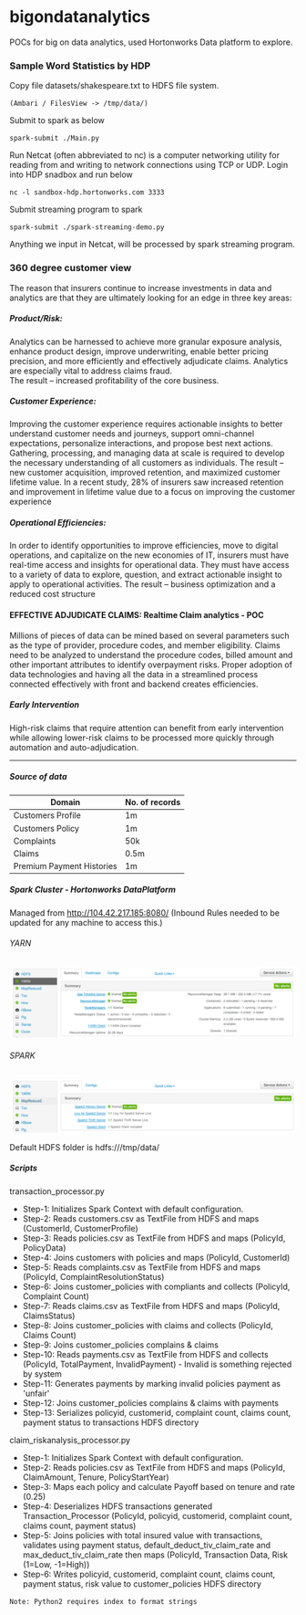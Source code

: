 # bigondatanalytics
POCs for big on data analytics, used Hortonworks Data platform to explore.

### Sample Word Statistics by HDP
Copy file datasets/shakespeare.txt to HDFS file system.
```
(Ambari / FilesView -> /tmp/data/)
```

Submit to spark as below
```
spark-submit ./Main.py
```

Run Netcat (often abbreviated to nc) is a computer networking utility for reading from and writing to network connections using TCP or UDP.
Login into HDP snadbox and run below 
```
nc -l sandbox-hdp.hortonworks.com 3333
```
Submit streaming program to spark
```
spark-submit ./spark-streaming-demo.py
```
Anything we input in Netcat, will be processed by spark streaming program.

### 360 degree customer view
The reason that insurers continue to increase investments in data and analytics are that they are ultimately looking for an edge in three key areas:
##### Product/Risk:
Analytics  can  be  harnessed  to  achieve  more  granular  exposure  analysis,  enhance  product design, improve underwriting, enable better pricing precision, and more efficiently and effectively adjudicate claims. Analytics are especially vital to address claims fraud.  
The result
 – increased profitability of the core business.

##### Customer Experience:
Improving the customer experience requires actionable insights to better understand customer  needs  and  journeys,  support  omni-channel  expectations,  personalize  interactions,  and  propose best next actions. Gathering, processing, and managing data at scale is required to develop the necessary understanding of all customers as individuals.
The result
 – new customer acquisition, improved retention, and maximized customer lifetime value. In a recent study, 28% of insurers saw increased retention and improvement in lifetime value due to a focus on improving the customer experience

##### Operational Efficiencies: 
In order to identify opportunities to improve efficiencies, move to digital operations, and capitalize on the new economies of IT, insurers must have real-time access and insights for operational data. They must have access to a variety of data to explore, question, and extract actionable insight to apply to operational activities. 
The result
 – business optimization and a reduced cost structure

#### EFFECTIVE ADJUDICATE CLAIMS: Realtime Claim analytics - POC

Millions of pieces of data can be mined based on several parameters such as the type of provider, procedure codes, and member eligibility. Claims need to be analyzed to understand the procedure codes, billed amount and other important attributes to identify overpayment risks.
Proper adoption of data technologies and having all the data in a streamlined process connected effectively with front and backend creates efficiencies. 

##### Early Intervention
High-risk claims that require attention can benefit from early intervention while allowing lower-risk claims to be processed more quickly through automation and auto-adjudication. 

--- 

##### Source of data
Domain | No. of records
--- | --- | 
Customers Profile | 1m
Customers Policy | 1m
Complaints | 50k
Claims | 0.5m
Premium Payment Histories | 1m

##### Spark Cluster - Hortonworks DataPlatform
Managed from http://104.42.217.185:8080/ (Inbound Rules needed to be updated for any machine to access this.)

###### YARN
![alt text](https://github.com/pounrajmanikandan/bigondatanalytics/blob/master/yarn.png)

###### SPARK
![alt text](https://github.com/pounrajmanikandan/bigondatanalytics/blob/master/spark.png)

Default HDFS folder is hdfs:///tmp/data/
##### Scripts
transaction_processor.py
- Step-1: Initializes Spark Context with default configuration.
- Step-2: Reads customers.csv as TextFile from HDFS and maps (CustomerId, CustomerProfile)
- Step-3: Reads policies.csv as TextFile from HDFS and maps (PolicyId, PolicyData)
- Step-4: Joins customers with policies and maps (PolicyId, CustomerId)
- Step-5: Reads complaints.csv as TextFile from HDFS and maps (PolicyId, ComplaintResolutionStatus)
- Step-6: Joins customer_policies with compliants and collects (PolicyId, Complaint Count)
- Step-7: Reads claims.csv as TextFile from HDFS and maps (PolicyId, ClaimsStatus)
- Step-8: Joins customer_policies with claims and collects (PolicyId, Claims Count)
- Step-9: Joins customer_policies complains & claims
- Step-10: Reads payments.csv as TextFile from HDFS and collects (PolicyId, TotalPayment, InvalidPayment) - Invalid is something rejected by system
- Step-11: Generates payments by marking invalid policies payment as 'unfair'
- Step-12: Joins customer_policies complains & claims with payments
- Step-13: Serializes policyid, customerid, complaint count, claims count, payment status to transactions HDFS directory

claim_riskanalysis_processor.py
- Step-1: Initializes Spark Context with default configuration.
- Step-2: Reads policies.csv as TextFile from HDFS and maps (PolicyId, ClaimAmount, Tenure, PolicyStartYear)
- Step-3: Maps each policy and calculate Payoff based on tenure and rate (0.25)
- Step-4: Deserializes HDFS transactions generated Transaction_Processor (PolicyId, policyid, customerid, complaint count, claims count, payment status)
- Step-5: Joins policies with total insured value with transactions, validates using payment status, default_deduct_tiv_claim_rate and max_deduct_tiv_claim_rate then maps (PolicyId, Transaction Data, Risk (1=Low, -1=High))
- Step-6: Writes policyid, customerid, complaint count, claims count, payment status, risk value to customer_policies HDFS directory

```
Note: Python2 requires index to format strings
```